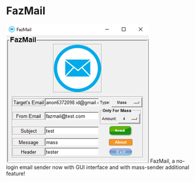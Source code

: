 # FazMail
![FazMail](https://github.com/Anon6372098/FazMail_software/blob/master/Screenshot_15.png)
FazMail, a no-login email sender now with GUI interface and with mass-sender additional feature!
